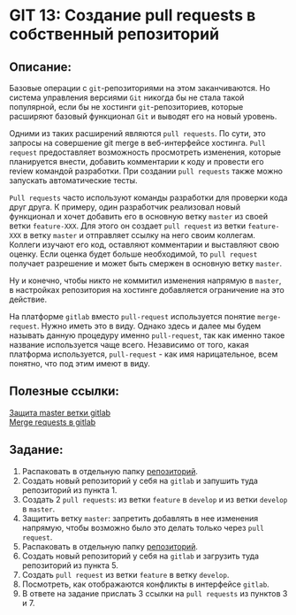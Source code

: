 # GIT 13: Создание pull requests в собственный репозиторий

## Описание:

Базовые операции с `git`-репозиториями на этом заканчиваются. Но система управления версиями `Git` никогда бы не стала такой популярной, если бы не хостинги `git`-репозиториев, которые расширяют базовый функционал `Git` и выводят его на новый уровень.

Одними из таких расширений являются `pull requests`. По сути, это запросы на совершение git merge в веб-интерфейсе хостинга. `Pull request` предоставляет возможность просмотреть изменения, которые планируется внести, добавить комментарии к коду и провести его review командой разработки. При создании `pull requests` также можно запускать автоматические тесты.

`Pull requests` часто используют команды разработки для проверки кода друг друга. К примеру, один разработчик реализовал новый функционал и хочет добавить его в основную ветку `master` из своей ветки `feature-XXX`. Для этого он создает `pull request` из ветки `feature-XXX` в ветку `master` и отправляет ссылку на него своим коллегам. Коллеги изучают его код, оставляют комментарии и выставляют свою оценку. Если оценка будет больше необходимой, то `pull request` получает разрешение и может быть смержен в основную ветку `master`.

Ну и конечно, чтобы никто не коммитил изменения напрямую в `master`, в настройках репозитория на хостинге добавляется ограничение на это действие.

На платформе `gitlab` вместо `pull-request` используется понятие `merge-request`. Нужно иметь это в виду. Однако здесь и далее мы будем называть данную процедуру именно `pull-request`, так как именно такое название используется чаще всего. Независимо от того, какая платформа используется, `pull-request` - как имя нарицательное, всем понятно, что под этим имеют в виду.

## Полезные ссылки:

[Защита master ветки gitlab](/GIT13/Protected_Branches_GitLab.html)  
[Merge requests в gitlab](/GIT13/How_create_merge_request_GitLab.html)

## Задание:

1. Распаковать в отдельную папку [репозиторий](/GIT9/git-rebase-master.zip).
1. Создать новый репозиторий у себя на `gitlab` и запушить туда репозиторий из пункта 1.
1. Создать 2 `pull requests`: из ветки `feature` в `develop` и из ветки `develop` в `master`.
1. Защитить ветку `master`: запретить добавлять в нее изменения напрямую, чтобы возможно было это делать только через `pull request`.
1. Распаковать в отдельную папку [репозиторий](/GIT8/git-merge-master.zip).
1. Создать новый репозиторий у себя на `gitlab` и загрузить туда репозиторий из пункта 5.
1. Создать `pull request` из ветки `feature` в ветку `develop`.
1. Посмотреть, как отображаются конфликты в интерфейсе `gitlab`.
1. В ответе на задание прислать 3 ссылки на `pull requests` из пунктов 3 и 7.
